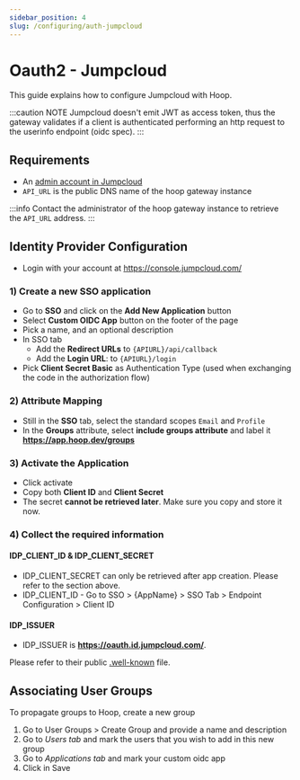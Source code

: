 ```yaml
---
sidebar_position: 4
slug: /configuring/auth-jumpcloud
---
```


# Oauth2 - Jumpcloud

This guide explains how to configure Jumpcloud with Hoop.

:::caution NOTE
Jumpcloud doesn't emit JWT as access token, thus the gateway validates if a client is authenticated performing an http request to the userinfo endpoint (oidc spec).
:::

## Requirements

- An [admin account in Jumpcloud](https://console.jumpcloud.com/login/admin)
- `API_URL` is the public DNS name of the hoop gateway instance

:::info
Contact the administrator of the hoop gateway instance to retrieve the `API_URL` address.
:::

## Identity Provider Configuration

- Login with your account at https://console.jumpcloud.com/

### 1) Create a new SSO application

- Go to **SSO** and click on the **Add New Application** button
- Select **Custom OIDC App** button on the footer of the page
- Pick a name, and an optional description
- In SSO tab
  - Add the **Redirect URLs** to `{APIURL}/api/callback`
  - Add the **Login URL**: to `{APIURL}/login`
- Pick **Client Secret Basic** as Authentication Type (used when exchanging the code in the authorization flow)

### 2) Attribute Mapping

- Still in the **SSO** tab, select the standard scopes `Email` and `Profile` 
- In the **Groups** attribute, select **include groups attribute** and label it **https://app.hoop.dev/groups**

### 3) Activate the Application

- Click activate
- Copy both **Client ID** and **Client Secret**
- The secret **cannot be retrieved later**. Make sure you copy and store it now.

### 4) Collect the required information

#### IDP_CLIENT_ID & IDP_CLIENT_SECRET

- IDP_CLIENT_SECRET can only be retrieved after app creation. Please refer to the section above.
- IDP_CLIENT_ID - Go to SSO > {AppName} > SSO Tab > Endpoint Configuration > Client ID

#### IDP_ISSUER

- IDP_ISSUER is **https://oauth.id.jumpcloud.com/**.

Please refer to their public [.well-known](https://oauth.id.jumpcloud.com/.well-known/openid-configuration) file.


## Associating User Groups

To propagate groups to Hoop, create a new group

1. Go to User Groups > Create Group and provide a name and description
2. Go to *Users tab* and mark the users that you wish to add in this new group
3. Go to *Applications tab* and mark your custom oidc app
4. Click in Save
